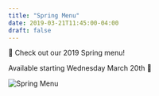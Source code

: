 ```yaml
---
title: "Spring Menu"
date: 2019-03-21T11:45:00-04:00
draft: false
---
```

🌸 Check out our 2019 Spring menu!

Available starting Wednesday March 20th 🌷

![Spring Menu](/img/uploads/spring-menu.jpg "Spring Menu")
